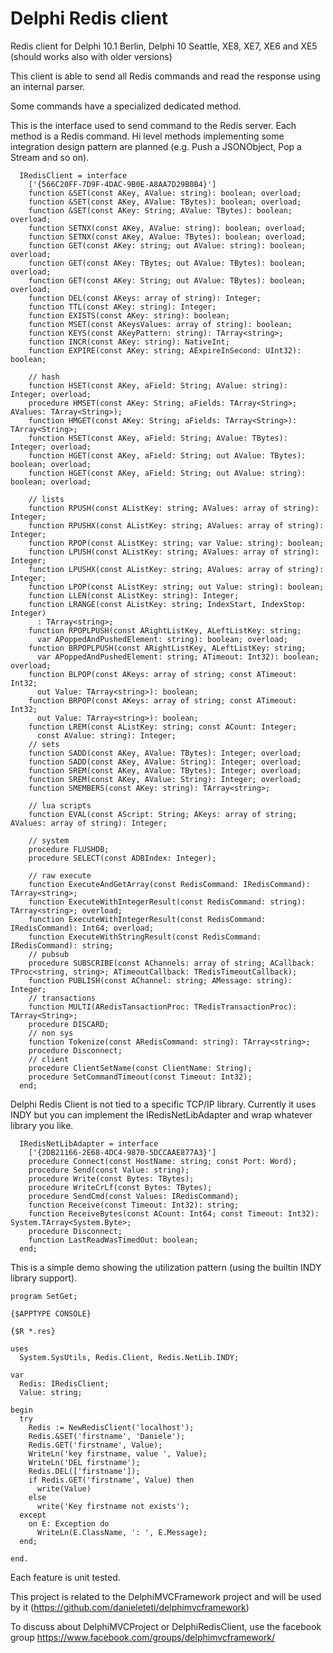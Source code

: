 Delphi Redis client
=================

Redis client for Delphi 10.1 Berlin, Delphi 10 Seattle, XE8, XE7, XE6 and XE5 (should works also with older versions)


This client is able to send all Redis commands and read the response using an internal parser. 

Some commands have a specialized dedicated method.

This is the  interface used to send command to the Redis server. Each method is a Redis command. Hi level methods implementing some integration design pattern are planned (e.g. Push a JSONObject, Pop a Stream and so on).

```Delphi
  IRedisClient = interface
    ['{566C20FF-7D9F-4DAC-9B0E-A8AA7D29B0B4}']
    function &SET(const AKey, AValue: string): boolean; overload;
    function &SET(const AKey, AValue: TBytes): boolean; overload;
    function &SET(const AKey: String; AValue: TBytes): boolean; overload;
    function SETNX(const AKey, AValue: string): boolean; overload;
    function SETNX(const AKey, AValue: TBytes): boolean; overload;
    function GET(const AKey: string; out AValue: string): boolean; overload;
    function GET(const AKey: TBytes; out AValue: TBytes): boolean; overload;
    function GET(const AKey: String; out AValue: TBytes): boolean; overload;
    function DEL(const AKeys: array of string): Integer;
    function TTL(const AKey: string): Integer;
    function EXISTS(const AKey: string): boolean;
    function MSET(const AKeysValues: array of string): boolean;
    function KEYS(const AKeyPattern: string): TArray<string>;
    function INCR(const AKey: string): NativeInt;
    function EXPIRE(const AKey: string; AExpireInSecond: UInt32): boolean;

    // hash
    function HSET(const AKey, aField: String; AValue: string): Integer; overload;
    procedure HMSET(const AKey: String; aFields: TArray<String>; AValues: TArray<String>);
    function HMGET(const AKey: String; aFields: TArray<String>): TArray<String>;
    function HSET(const AKey, aField: String; AValue: TBytes): Integer; overload;
    function HGET(const AKey, aField: String; out AValue: TBytes): boolean; overload;
    function HGET(const AKey, aField: String; out AValue: string): boolean; overload;

    // lists
    function RPUSH(const AListKey: string; AValues: array of string): Integer;
    function RPUSHX(const AListKey: string; AValues: array of string): Integer;
    function RPOP(const AListKey: string; var Value: string): boolean;
    function LPUSH(const AListKey: string; AValues: array of string): Integer;
    function LPUSHX(const AListKey: string; AValues: array of string): Integer;
    function LPOP(const AListKey: string; out Value: string): boolean;
    function LLEN(const AListKey: string): Integer;
    function LRANGE(const AListKey: string; IndexStart, IndexStop: Integer)
      : TArray<string>;
    function RPOPLPUSH(const ARightListKey, ALeftListKey: string;
      var APoppedAndPushedElement: string): boolean; overload;
    function BRPOPLPUSH(const ARightListKey, ALeftListKey: string;
      var APoppedAndPushedElement: string; ATimeout: Int32): boolean; overload;
    function BLPOP(const AKeys: array of string; const ATimeout: Int32;
      out Value: TArray<string>): boolean;
    function BRPOP(const AKeys: array of string; const ATimeout: Int32;
      out Value: TArray<string>): boolean;
    function LREM(const AListKey: string; const ACount: Integer;
      const AValue: string): Integer;
    // sets
    function SADD(const AKey, AValue: TBytes): Integer; overload;
    function SADD(const AKey, AValue: String): Integer; overload;
    function SREM(const AKey, AValue: TBytes): Integer; overload;
    function SREM(const AKey, AValue: String): Integer; overload;
    function SMEMBERS(const AKey: string): TArray<string>;

    // lua scripts
    function EVAL(const AScript: String; AKeys: array of string; AValues: array of string): Integer;

    // system
    procedure FLUSHDB;
    procedure SELECT(const ADBIndex: Integer);

    // raw execute
    function ExecuteAndGetArray(const RedisCommand: IRedisCommand): TArray<string>;
    function ExecuteWithIntegerResult(const RedisCommand: string): TArray<string>; overload;
    function ExecuteWithIntegerResult(const RedisCommand: IRedisCommand): Int64; overload;
    function ExecuteWithStringResult(const RedisCommand: IRedisCommand): string;
    // pubsub
    procedure SUBSCRIBE(const AChannels: array of string; ACallback: TProc<string, string>; ATimeoutCallback: TRedisTimeoutCallback);
    function PUBLISH(const AChannel: string; AMessage: string): Integer;
    // transactions
    function MULTI(ARedisTansactionProc: TRedisTransactionProc): TArray<String>;
    procedure DISCARD;
    // non sys
    function Tokenize(const ARedisCommand: string): TArray<string>;
    procedure Disconnect;
    // client
    procedure ClientSetName(const ClientName: String);
    procedure SetCommandTimeout(const Timeout: Int32);
  end;

  ```

Delphi Redis Client is not tied to a specific TCP/IP library. Currently it uses INDY but you can implement the IRedisNetLibAdapter and wrap whatever library you like.


```Delphi
  IRedisNetLibAdapter = interface
    ['{2DB21166-2E68-4DC4-9870-5DCCAAE877A3}']
    procedure Connect(const HostName: string; const Port: Word);
    procedure Send(const Value: string);
    procedure Write(const Bytes: TBytes);
    procedure WriteCrLf(const Bytes: TBytes);
    procedure SendCmd(const Values: IRedisCommand);
    function Receive(const Timeout: Int32): string;
    function ReceiveBytes(const ACount: Int64; const Timeout: Int32): System.TArray<System.Byte>;
    procedure Disconnect;
    function LastReadWasTimedOut: boolean;
  end;
```


This is a simple demo showing the utilization pattern (using the builtin INDY library support).

```Delphi
program SetGet;

{$APPTYPE CONSOLE}

{$R *.res}

uses
  System.SysUtils, Redis.Client, Redis.NetLib.INDY;

var
  Redis: IRedisClient;
  Value: string;

begin
  try
    Redis := NewRedisClient('localhost');
    Redis.&SET('firstname', 'Daniele');
    Redis.GET('firstname', Value);
    WriteLn('key firstname, value ', Value);
    WriteLn('DEL firstname');
    Redis.DEL(['firstname']);
    if Redis.GET('firstname', Value) then
      write(Value)
    else
      write('Key firstname not exists');
  except
    on E: Exception do
      WriteLn(E.ClassName, ': ', E.Message);
  end;

end.
```


Each feature is unit tested.

This project is related to the DelphiMVCFramework project and will be used by it (https://github.com/danieleteti/delphimvcframework)

To discuss about DelphiMVCProject or DelphiRedisClient, use the facebook group https://www.facebook.com/groups/delphimvcframework/

